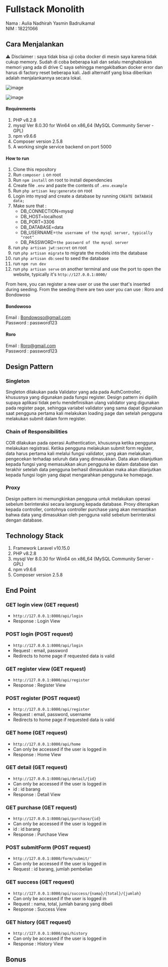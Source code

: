 # Fullstack Monolith
Nama : Aulia Nadhirah Yasmin Badrulkamal <br />
NIM : 18221066 <br />

## Cara Menjalankan 
⚠ Disclaimer : saya tidak bisa uji coba docker di mesin saya karena tidak cukup memory. Sudah di coba beberapa kali dan selalu menghabiskan memori yang ada di drive C saya sehingga mengakibatkan docker error dan harus di factory reset beberapa kali. Jadi alternatif yang bisa diberikan adalah menjalankannya secara lokal.

![image](https://github.com/Aulianyb/Monolith/assets/42485997/5a19cf1b-2e3b-439f-b88f-6ba850874422)

![image](https://github.com/Aulianyb/Monolith/assets/42485997/4cef6648-372a-4528-a2ed-b4e7e98d067a)

#### Requirements
1. PHP v8.2.8
2. mysql  Ver 8.0.30 for Win64 on x86_64 (MySQL Community Server - GPL)
3. npm v9.6.6
4. Composer version 2.5.8
5. A working single service backend on port 5000

#### How to run
1. Clone this repository
2. Run `composer i` on root
3. Run `npm install` on root to install dependencies
4. Create file `.env` and paste the contents of `.env.example`
5. Run `php artisan key:generate` on root
6. Login into mysql and create a database by running `CREATE DATABASE data;`
7. Make sure that : 
    - DB_CONNECTION=mysql
    - DB_HOST=localhost
    - DB_PORT=3306
    - DB_DATABASE=data
    - DB_USERNAME=`the username of the mysql server, typically "root"`
    - DB_PASSWORD=`the password of the mysql server`
8. run `php artisan jwt:secret` on root
9. run `php artisan migrate` to migrate the models into the database
10. run `php artisan db:seed` to seed the database
11. run `npm run dev`
12. run `php artisan serve` on another terminal and use the port to open the website, typically it's `http://127.0.0.1:8000/`

From here, you can register a new user or use the user that's inserted during seeding. From the seeding there are two user you can use : Roro and Bondowoso
#### Bondowoso
Email : Bondowoso@gmail.com <br />
Password : password123

#### Roro
Email : Roro@gmail.com <br />
Password : password123

## Design Pattern
### Singleton
Singleton dilakukan pada Validator yang ada pada AuthController, khususnya yang digunakan pada fungsi register. Design pattern ini dipilih supaya aplikasi tidak perlu mendefinisikan ulang validator yang digunakan pada register page, sehingga variabel validator yang sama dapat digunakan saat pengguna pertama kali melakukan loading page dan setelah pengguna melakukan submit dalam form register. 

### Chain of Responsibilities
COR dilakukan pada operasi Authentication, khususnya ketika pengguna melakukan registrasi. Ketika pengguna melakukan submit form register, data harus pertama kali melalui fungsi validator, yang akan melakukan pengecekan terhadap seluruh data yang dimasukkan. Data akan dilanjutkan kepada fungsi yang memasukkan akun pengguna ke dalam database dan terakhir setelah data pengguna berhasil dimasukkan maka akan dilanjutkan kepada fungsi login yang dapat mengarahkan pengguna ke homepage. 

### Proxy
Design pattern ini memungkinkan pengguna untuk melakukan operasi sebelum berinteraksi secara langsung kepada database. Proxy diterapkan kepada controller, contohnya controller purchase yang akan memastikan bahwa data yang dimasukkan oleh pengguna valid sebelum berinteraksi dengan database. 

## Technology Stack
1. Framework Laravel v10.15.0
2. PHP v8.2.8
3. mysql  Ver 8.0.30 for Win64 on x86_64 (MySQL Community Server - GPL)
4. npm v9.6.6
5. Composer version 2.5.8

## End Point
### GET login view (GET request)
- `http://127.0.0.1:8000/api/login`
- Response : Login View

### POST login (POST request)
- `http://127.0.0.1:8000/api/login`
- Request : email, password
- Redirects to home page if requested data is valid

### GET register view (GET request)
- `http://127.0.0.1:8000/api/register`
- Response : Register View

### POST register (POST request)
- `http://127.0.0.1:8000/api/register`
- Request : email, password, username
- Redirects to home page if requested data is valid

### GET home (GET request)
- `http://127.0.0.1:8000/api/home`
- Can only be accessed if the user is logged in
- Response : Home View

### GET detail (GET request)
- `http://127.0.0.1:8000/api/detail/{id}`
- Can only be accessed if the user is logged in
- id : id barang
- Response : Detail  View

### GET purchase (GET request)
- `http://127.0.0.1:8000/api/purchase/{id}`
- Can only be accessed if the user is logged in
- id : id barang
- Response : Purchase  View

### POST submitForm (POST request)
- `http://127.0.0.1:8000/form/submit/'`
- Can only be accessed if the user is logged in
- Request : id barang, jumlah pembelian

### GET success (GET request)
- `http://127.0.0.1:8000/api/success/{nama}/{total}/{jumlah}`
- Can only be accessed if the user is logged in
- Request : nama, total, jumlah barang yang dibeli
- Response : Success  View

### GET history (GET request)
- `http://127.0.0.1:8000/api/history`
- Can only be accessed if the user is logged in
- Response : History  View
## Bonus
